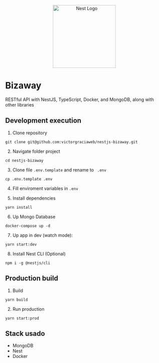 <p align="center">
  <a href="http://nestjs.com/" target="blank"><img src="https://nestjs.com/img/logo-small.svg" width="200" alt="Nest Logo" /></a>
</p>

# Bizaway

RESTful API with NestJS, TypeScript, Docker, and MongoDB, along with other libraries

## Development execution

1. Clone repository
```
git clone git@github.com:victorgraciaweb/nestjs-bizaway.git
```

2. Navigate folder project
```
cd nestjs-bizaway
```

3. Clone file ```.env.template``` and rename to ```
.env```

```
cp .env.template .env
```

4. Fill enviroment variables in ```.env```

5. Install dependencies
```
yarn install
```

6. Up Mongo Database
```
docker-compose up -d
```

7. Up app in dev (watch mode):
```
yarn start:dev
```

8. Install Nest CLI (Optional)
```
npm i -g @nestjs/cli
```

## Production build

1. Build
```
yarn build
```

2. Run production
```
yarn start:prod
```

## Stack usado
* MongoDB
* Nest
* Docker
